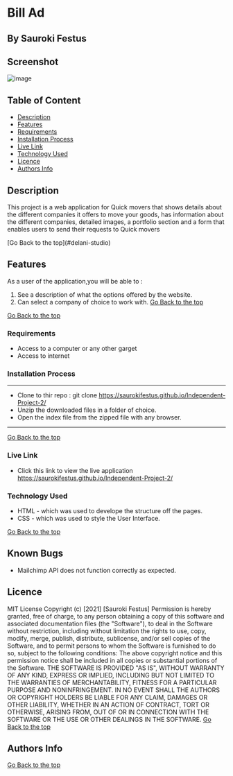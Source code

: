 # Bill Ad
 ## By Sauroki Festus
## Screenshot
 ![image](./file:///home/moringa/Pictures/Screenshot%20from%202022-09-09%2010-26-55.png)
 ## Table of Content
 - [Description](#description)
 - [Features](#features)
 - [Requirements](#requirements)
 - [Installation Process](#installation-Process)
 - [Live Link](#Live-Link)
 - [Technology  Used](#technology-Used)
 - [Licence](#licence)
 - [Authors Info](#Authors-Info)
 ## Description
 <p>This project is a web application for Quick movers that shows details about the different companies it offers to move your goods, has information about the different companies, detailed images, a portfolio section and a form that enables users to send their requests to Quick movers</p>
[Go Back to the top](#delani-studio)

## Features
As a user of the application,you will be able to :
1. See a description of what the options offered by the website.
1. Can select a company of choice to work with.
[Go Back to the top](#quick-movers)

[Go Back to the top](#quick-movers)

 ###  Requirements
 * Access to  a computer or any other garget
 * Access to internet

 ### Installation Process
 ****

* Clone to thir repo : git clone https://saurokifestus.github.io/Independent-Project-2/
* Unzip the downloaded files in a folder of choice.
* Open the index file from the zipped file with any browser.
 ****

 [Go Back to the top](#quick-movers)
### Live Link

- Click this link to view the live application https://saurokifestus.github.io/Independent-Project-2/

### Technology  Used

* HTML - which was used to develope the structure off the pages.
* CSS - which was used to style the User Interface.

[Go Back to the top](#quick-movers)
## Known Bugs
* Mailchimp API does not function correctly as expected.
## Licence
MIT License
Copyright (c) [2021] [Sauroki Festus]
Permission is hereby granted, free of charge, to any person obtaining a copy
of this software and associated documentation files (the "Software"), to deal
in the Software without restriction, including without limitation the rights
to use, copy, modify, merge, publish, distribute, sublicense, and/or sell
copies of the Software, and to permit persons to whom the Software is
furnished to do so, subject to the following conditions:
The above copyright notice and this permission notice shall be included in all
copies or substantial portions of the Software.
THE SOFTWARE IS PROVIDED "AS IS", WITHOUT WARRANTY OF ANY KIND, EXPRESS OR
IMPLIED, INCLUDING BUT NOT LIMITED TO THE WARRANTIES OF MERCHANTABILITY,
FITNESS FOR A PARTICULAR PURPOSE AND NONINFRINGEMENT. IN NO EVENT SHALL THE
AUTHORS OR COPYRIGHT HOLDERS BE LIABLE FOR ANY CLAIM, DAMAGES OR OTHER
LIABILITY, WHETHER IN AN ACTION OF CONTRACT, TORT OR OTHERWISE, ARISING FROM,
OUT OF OR IN CONNECTION WITH THE SOFTWARE OR THE USE OR OTHER DEALINGS IN THE
SOFTWARE.
[Go Back to the top](#quick-movers)
## Authors Info
[Go Back to the top](#quick-movers)